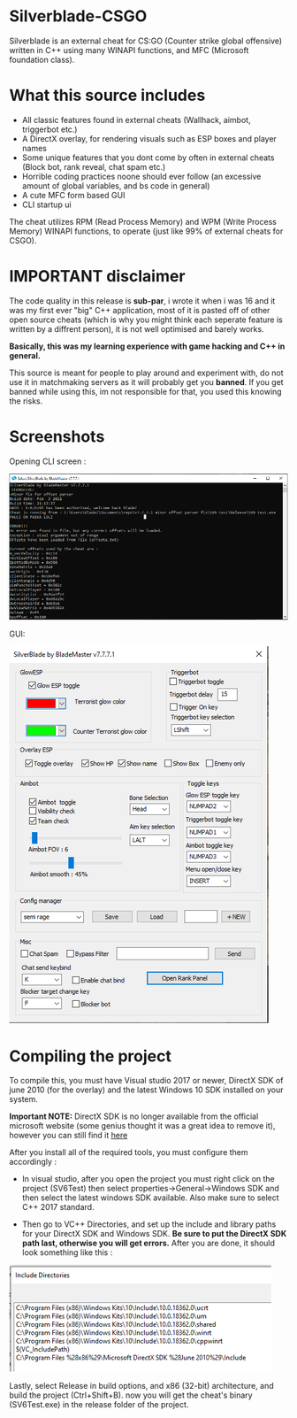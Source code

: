 # Silverblade-CSGO
Silverblade is an external cheat for CS:GO (Counter strike global offensive) written in C++ using many WINAPI functions, and MFC (Microsoft foundation class).

# What this source includes
* All classic features found in external cheats (Wallhack, aimbot, triggerbot etc.)
* A DirectX overlay, for rendering visuals such as ESP boxes and player names
* Some unique features that you dont come by often in external cheats (Block bot, rank reveal, chat spam etc.)
* Horrible coding practices noone should ever follow (an excessive amount of global variables, and bs code in general)
* A cute MFC form based GUI
* CLI startup ui

The cheat utilizes RPM (Read Process Memory) and WPM (Write Process Memory) WINAPI functions, to operate (just like 99% of external cheats for CSGO).

# IMPORTANT disclaimer
The code quality in this release is **sub-par**, i wrote it when i was 16 and it was my first ever "big" C++ application, most of it is pasted off of other open source cheats (which is why you might think each seperate feature is written by a diffrent person), it is not well optimised and barely works.

**Basically, this was my learning experience with game hacking and C++ in general.**

This source is meant for people to play around and experiment with, do not use it in matchmaking servers as it will probably get you **banned**.
If you get banned while using this, im not responsible for that, you used this knowing the risks.

# Screenshots
Opening CLI screen :

![Screenshot](ss4.png)

GUI:

![Screenshot](ss2.png)



# Compiling the project
To compile this, you must have Visual studio 2017 or newer, DirectX SDK of june 2010 (for the overlay) and the latest Windows 10 SDK installed on your system.

**Important NOTE:** DirectX SDK is no longer available from the official microsoft website (some genius thought it was a great idea to remove it), however you can still find it [here](https://www.filehorse.com/download-directx-sdk/)

After you install all of the required tools, you must configure them accordingly :
* In visual studio, after you open the project you must right click on the project (SV6Test) then select properties->General->Windows SDK and then select the latest windows SDK available. Also make sure to select C++ 2017 standard.

* Then go to VC++ Directories, and set up the include and library paths for your DirectX SDK and Windows SDK. **Be sure to put the DirectX SDK path last, otherwise you will get errors.** After you are done, it should look something like this :

![Screenshot](vssettings.PNG)

Lastly, select Release in build options, and x86 (32-bit) architecture, and build the project (Ctrl+Shift+B).
now you will get the cheat's binary (SV6Test.exe) in the release folder of the project.



